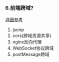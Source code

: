 ### 6.前端跨域?
[详细参考](https://segmentfault.com/a/1190000011145364)
1. jsonp
2. cors(跨域资源共享)
3. nginx反向代理
4. WebSocket协议跨域
5. postMessage跨域